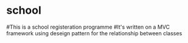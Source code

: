 # school
#This is a school registeration programme
#It's written on a MVC framework using deseign pattern for the relationship between classes
